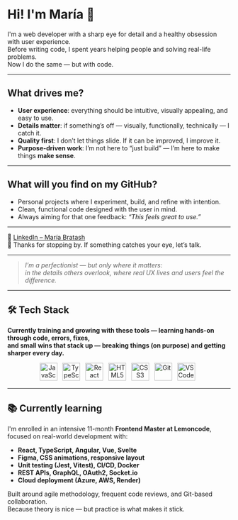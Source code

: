 # Hi! I'm María 👋

I'm a web developer with a sharp eye for detail and a healthy obsession with user experience.  
Before writing code, I spent years helping people and solving real-life problems.  
Now I do the same — but with code.

---

## What drives me?

- **User experience**: everything should be intuitive, visually appealing, and easy to use.  
- **Details matter**: if something’s off — visually, functionally, technically — I catch it.  
- **Quality first**: I don’t let things slide. If it can be improved, I improve it.  
- **Purpose-driven work**: I’m not here to “just build” — I’m here to make things **make sense**.

---

## What will you find on my GitHub?

- Personal projects where I experiment, build, and refine with intention.  
- Clean, functional code designed with the user in mind.  
- Always aiming for that one feedback: *“This feels great to use.”*

---

🔗 [LinkedIn – María Bratash](https://www.linkedin.com/in/bratash-maria/)  
🤍 Thanks for stopping by. If something catches your eye, let’s talk.

---

> *I’m a perfectionist — but only where it matters:  
> in the details others overlook, where real UX lives and users feel the difference.*

---

## 🛠️ Tech Stack  
**Currently training and growing with these tools — learning hands-on through code, errors, fixes,  
and small wins that stack up — breaking things (on purpose) and getting sharper every day.**

<div align="center">

<img src="https://cdn.jsdelivr.net/gh/devicons/devicon/icons/javascript/javascript-original.svg" alt="JavaScript" width="40" height="40"/>
&nbsp;
<img src="https://cdn.jsdelivr.net/gh/devicons/devicon/icons/typescript/typescript-original.svg" alt="TypeScript" width="40" height="40"/>
&nbsp;
<img src="https://cdn.jsdelivr.net/gh/devicons/devicon/icons/react/react-original.svg" alt="React" width="40" height="40"/>
&nbsp;
<img src="https://cdn.jsdelivr.net/gh/devicons/devicon/icons/html5/html5-original.svg" alt="HTML5" width="40" height="40"/>
&nbsp;
<img src="https://cdn.jsdelivr.net/gh/devicons/devicon/icons/css3/css3-original.svg" alt="CSS3" width="40" height="40"/>
&nbsp;
<img src="https://cdn.jsdelivr.net/gh/devicons/devicon/icons/git/git-original.svg" alt="Git" width="40" height="40"/>
&nbsp;
<img src="https://cdn.jsdelivr.net/gh/devicons/devicon/icons/vscode/vscode-original.svg" alt="VSCode" width="40" height="40"/>
&nbsp;

</div>

---

## 📚 Currently learning

I'm enrolled in an intensive 11-month **Frontend Master at Lemoncode**, focused on real-world development with:

- **React, TypeScript, Angular, Vue, Svelte**  
- **Figma, CSS animations, responsive layout**  
- **Unit testing (Jest, Vitest), CI/CD, Docker**  
- **REST APIs, GraphQL, OAuth2, Socket.io**  
- **Cloud deployment (Azure, AWS, Render)**

Built around agile methodology, frequent code reviews, and Git-based collaboration.  
Because theory is nice — but practice is what makes it stick.
